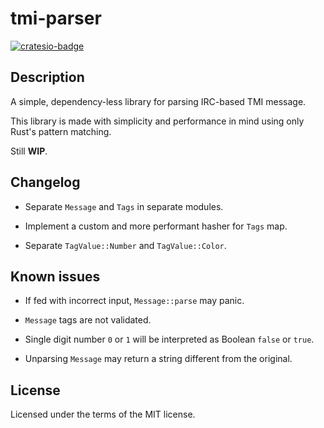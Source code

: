 # tmi-parser

[![cratesio-badge](https://img.shields.io/crates/v/tmi-parser)](https://crates.io/crates/tmi-parser)

## Description

A simple, dependency-less library for parsing IRC-based TMI message.

This library is made with simplicity and performance in mind using only Rust's pattern matching.

Still __WIP__.

## Changelog

* Separate `Message` and `Tags` in separate modules.

* Implement a custom and more performant hasher for `Tags` map.

* Separate `TagValue::Number` and `TagValue::Color`.

## Known issues

* If fed with incorrect input, `Message::parse` may panic.

* `Message` tags are not validated.

* Single digit number `0` or `1` will be interpreted as Boolean `false` or `true`.

* Unparsing `Message` may return a string different from the original.

## License

Licensed under the terms of the MIT license.
